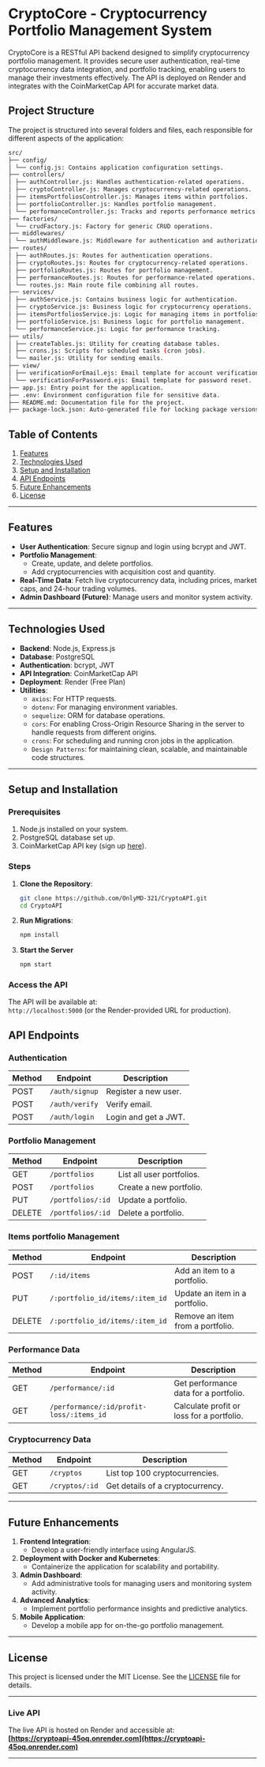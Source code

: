 # **CryptoCore - Cryptocurrency Portfolio Management System**

CryptoCore is a RESTful API backend designed to simplify cryptocurrency portfolio management. It provides secure user authentication, real-time cryptocurrency data integration, and portfolio tracking, enabling users to manage their investments effectively. The API is deployed on Render and integrates with the CoinMarketCap API for accurate market data.

## **Project Structure**
The project is structured into several folders and files, each responsible for different aspects of the application:


```bash
src/
├── config/
│ └── config.js: Contains application configuration settings.
├── controllers/
│ ├── authController.js: Handles authentication-related operations.
│ ├── cryptoController.js: Manages cryptocurrency-related operations.
│ ├── itemsPortfoliosController.js: Manages items within portfolios.
│ ├── portfolioController.js: Handles portfolio management.
│ └── performanceController.js: Tracks and reports performance metrics.
├── factories/
│ └── crudFactory.js: Factory for generic CRUD operations.
├── middlewares/
│ └── authMiddleware.js: Middleware for authentication and authorization.
├── routes/
│ ├── authRoutes.js: Routes for authentication operations.
│ ├── cryptoRoutes.js: Routes for cryptocurrency-related operations.
│ ├── portfolioRoutes.js: Routes for portfolio management.
│ ├── performanceRoutes.js: Routes for performance-related operations.
│ └── routes.js: Main route file combining all routes.
├── services/
│ ├── authService.js: Contains business logic for authentication.
│ ├── cryptoService.js: Business logic for cryptocurrency operations.
│ ├── itemsPortfoliosService.js: Logic for managing items in portfolios.
│ ├── portfolioService.js: Business logic for portfolio management.
│ └── performanceService.js: Logic for performance tracking.
├── utils/
│ ├── createTables.js: Utility for creating database tables.
│ ├── crons.js: Scripts for scheduled tasks (cron jobs).
│ └── mailer.js: Utility for sending emails.
├── view/
│ ├── verificationForEmail.ejs: Email template for account verification.
│ └── verificationForPassword.ejs: Email template for password reset.
├── app.js: Entry point for the application.
├── .env: Environment configuration file for sensitive data.
├── README.md: Documentation file for the project.
├── package-lock.json: Auto-generated file for locking package versions.
```



## **Table of Contents**
1. [Features](#features)  
2. [Technologies Used](#technologies-used)  
3. [Setup and Installation](#setup-and-installation)  
4. [API Endpoints](#api-endpoints)  
5. [Future Enhancements](#future-enhancements)  
6. [License](#license)

---

## **Features**
- **User Authentication**: Secure signup and login using bcrypt and JWT.  
- **Portfolio Management**:  
  - Create, update, and delete portfolios.  
  - Add cryptocurrencies with acquisition cost and quantity.  
- **Real-Time Data**: Fetch live cryptocurrency data, including prices, market caps, and 24-hour trading volumes.  
- **Admin Dashboard (Future)**: Manage users and monitor system activity.  

---

## **Technologies Used**
- **Backend**: Node.js, Express.js  
- **Database**: PostgreSQL  
- **Authentication**: bcrypt, JWT  
- **API Integration**: CoinMarketCap API  
- **Deployment**: Render (Free Plan)  
- **Utilities**:  
  - `axios`: For HTTP requests.  
  - `dotenv`: For managing environment variables.  
  - `sequelize`: ORM for database operations.  
  - `cors`: For enabling Cross-Origin Resource Sharing in the server to handle requests from different origins.  
  - `crons`: For scheduling and running cron jobs in the application.  
  - `Design Patterns`: for maintaining clean, scalable, and maintainable code structures.  

---

## **Setup and Installation**

### **Prerequisites**
1. Node.js installed on your system.  
2. PostgreSQL database set up.  
3. CoinMarketCap API key (sign up [here](https://coinmarketcap.com/api/)).  

### **Steps**
1. **Clone the Repository**:
   ```bash
   git clone https://github.com/OnlyMD-321/CryptoAPI.git
   cd CryptoAPI
   ```
2.  **Run Migrations**:
    ```bash
    npm install
    ```
3. **Start the Server**
    ```bash
    npm start
    ```
### **Access the API**
The API will be available at:  
`http://localhost:5000` (or the Render-provided URL for production).


   ## **API Endpoints**

### **Authentication**
| Method | Endpoint          | Description              |
|--------|-------------------|--------------------------|
| POST   | `/auth/signup`    | Register a new user.     |
| POST   | `/auth/verify`    | Verify email.           |
| POST   | `/auth/login`     | Login and get a JWT.     |

### **Portfolio Management**
| Method | Endpoint               | Description                       |
|--------|-------------------------|-----------------------------------|
| GET    | `/portfolios`          | List all user portfolios.         |
| POST   | `/portfolios`          | Create a new portfolio.           |
| PUT    | `/portfolios/:id`      | Update a portfolio.               |
| DELETE | `/portfolios/:id`      | Delete a portfolio.               |

### **Items portfolio Management**
| Method | Endpoint                          | Description                       |
|--------|------------------------------------|-----------------------------------|
| POST   | `/:id/items`                      | Add an item to a portfolio.       |
| PUT    | `/:portfolio_id/items/:item_id`   | Update an item in a portfolio.    |
| DELETE | `/:portfolio_id/items/:item_id`   | Remove an item from a portfolio.  |

### **Performance Data**
| Method | Endpoint                                      | Description                                   |
|--------|-----------------------------------------------|------------------------------------------------|
| GET    | `/performance/:id`                               | Get performance data for a portfolio.      |
| GET    | `/performance/:id/profit-loss/:items_id`         | Calculate profit or loss for a portfolio.  |

### **Cryptocurrency Data**
| Method | Endpoint            | Description                        |
|--------|----------------------|------------------------------------|
| GET    | `/cryptos`          | List top 100 cryptocurrencies.    |
| GET    | `/cryptos/:id`      | Get details of a cryptocurrency.  |

---

## **Future Enhancements**
1. **Frontend Integration**:
   - Develop a user-friendly interface using AngularJS.
2. **Deployment with Docker and Kubernetes**:
   - Containerize the application for scalability and portability.
3. **Admin Dashboard**:
   - Add administrative tools for managing users and monitoring system activity.
4. **Advanced Analytics**:
   - Implement portfolio performance insights and predictive analytics.
5. **Mobile Application**:
   - Develop a mobile app for on-the-go portfolio management.

---

## **License**
This project is licensed under the MIT License. See the [LICENSE](LICENSE) file for details.

---

### **Live API**
The live API is hosted on Render and accessible at:  
**[https://cryptoapi-45oq.onrender.com](https://cryptoapi-45oq.onrender.com)**

---


